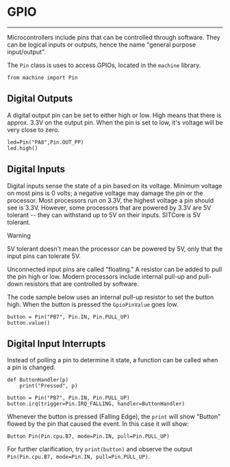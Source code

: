 # GPIO

---

Microcontrollers include pins that can be controlled through software. They can be logical inputs or outputs, hence the name "general purpose input/output".

The `Pin` class is uses to access GPIOs, located in the `machine` library.

```
from machine import Pin
```

## Digital Outputs

A digital output pin can be set to either high or low. High means that there is approx. 3.3V on the output pin. When the pin is set to low, it's voltage will be very close to zero.

```
led=Pin("PA8",Pin.OUT_PP)
led.high()
```

## Digital Inputs

Digital inputs sense the state of a pin based on its voltage. Minimum voltage on most pins is 0 volts; a negative voltage may damage the pin or the processor. Most processors run on 3.3V, the highest voltage a pin should see is 3.3V. However, some processors that are powered by 3.3V are 5V tolerant -- they can withstand up to 5V on their inputs. SITCore is 5V tolerant.

> [!Warning] 
> 5V tolerant doesn't mean the processor can be powered by 5V, only that the input pins can tolerate 5V.

Unconnected input pins are called "floating." A resistor can be added to pull the pin high or low. Modern processors include internal pull-up and pull-down resistors that are controlled by software.

The code sample below uses an internal pull-up resistor to set the button high. When the button is pressed the `GpioPinValue` goes low. 

```
button = Pin("PB7", Pin.IN, Pin.PULL_UP)
button.value()
```

## Digital Input Interrupts

Instead of polling a pin to determine it state, a function can be called when a pin is changed.

```
def ButtonHandler(p)
	print("Pressed", p)

button = Pin("PB7", Pin.IN, Pin.PULL_UP)
button.irq(trigger=Pin.IRQ_FALLING, handler=ButtonHandler)
```

Whenever the button is pressed (Falling Edge), the `print` will show "Button" flowed by the pin that caused the event. In this case it will show:

```
Button Pin(Pin.cpu.B7, mode=Pin.IN, pull=Pin.PULL_UP)
```

For further clarification, try `print(button)` and observe the output `Pin(Pin.cpu.B7, mode=Pin.IN, pull=Pin.PULL_UP)`.

